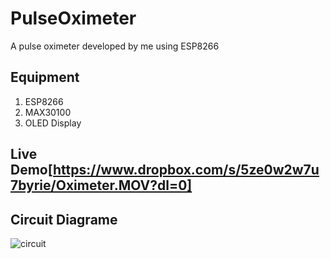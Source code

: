 # PulseOximeter
A pulse oximeter developed by me using ESP8266

## Equipment
1. ESP8266
2. MAX30100
3. OLED Display

## Live Demo[https://www.dropbox.com/s/5ze0w2w7u7byrie/Oximeter.MOV?dl=0]

## Circuit Diagrame

![circuit](https://user-images.githubusercontent.com/102870087/210272428-ea82adb4-f5e7-4ee1-b7bd-489c9ed24c45.png)
